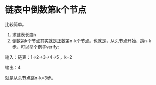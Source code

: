 # 链表中倒数第k个节点

比较简单。

1. 求链表长度n
2. 倒数第k个节点其实就是正数第n-k个节点。也就是，从头节点开始，跳n-k步。可以举个例子verify:

输入：链表：1->2->3->4->5 ，k=2

输出：4

就是从头节点跳n-k=3步。
